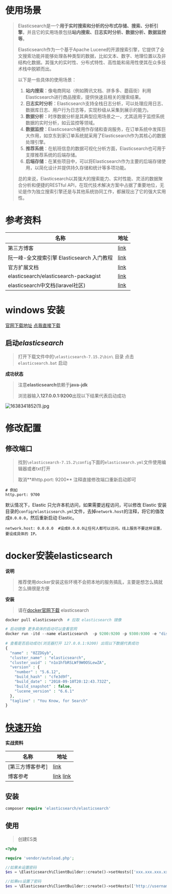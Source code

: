 [created_at]:2021/12/1
[author]:yaoliuyang

# 使用场景

> Elasticsearch是一个**用于实时搜索和分析的分布式存储、搜索、分析引擎**，并且它的实用场景包括**站内搜索、日志实时分析、数据分析、数据监控等**。
>
> Elasticsearch作为一个基于Apache Lucene的开源搜索引擎，它提供了全文搜索功能并能够处理各种类型的数据，比如文本、数字、地理位置以及非结构化数据。其强大的实时性、分布式特性、高性能和易用性使其在众多技术栈中脱颖而出。
>
> 以下是一些具体的使用场景：
>
> 1. **站内搜索**：像电商网站（例如腾讯文档、拼多多、蘑菇街）利用Elasticsearch进行商品搜索，提供快速且相关的搜索结果。
> 2. **日志实时分析**：Elasticsearch支持全栈日志分析，可以处理应用日志、数据库日志、用户行为日志等，实现秒级从采集到展示的能力。
> 3. **数据分析**：时序数据分析是其典型应用场景之一，尤其适用于监控系统数据的实时分析，如云监控等领域。
> 4. **数据监控**：Elasticsearch被用作存储和查询服务，在订单系统中发挥巨大作用，如京东到家订单系统就采用了Elasticsearch作为其核心的数据处理引擎。
> 5. **推荐系统**：在航班信息的数据可视化分析方面，Elasticsearch也可用于支撑推荐系统的后端存储。
> 6. **后端存储**：在某些项目中，可以将Elasticsearch作为主要的后端存储使用，以简化设计并提供持久存储和统计等多项功能。
>
> 总的来说，Elasticsearch以其强大的搜索能力、实时性能、灵活的数据聚合分析和便捷的RESTful API，在现代技术解决方案中占据了重要地位，无论是作为独立搜索引擎还是与其他系统协同工作，都展现出了它的强大实用性。

# 参考资料

| 名称                                       | 地址                                                         |
| ------------------------------------------ | ------------------------------------------------------------ |
| 第三方博客                                 | [link](https://learnku.com/articles/49763)                   |
| 阮一峰-全文搜索引擎 Elasticsearch 入门教程 | [link](http://www.ruanyifeng.com/blog/2017/08/elasticsearch.html) |
| 官方扩展文档                               | [link](https://www.elastic.co/guide/en/elasticsearch/client/php-api/current/index.html) |
| elasticsearch/elasticsearch-packagist      | [link](https://packagist.org/packages/elasticsearch/elasticsearch) |
| elasticsearch中文档(laravel社区)           | [link](https://learnku.com/docs/elasticsearch-php/6.0/quickstart/2001) |

# windows 安装

[官网下载地址](https://www.elastic.co/cn/downloads/elasticsearch)  [点我直接下载](https://artifacts.elastic.co/downloads/elasticsearch/elasticsearch-7.15.2-windows-x86_64.zip)

##  启动***elasticsearch***

> 打开下载文件中的`\elasticsearch-7.15.2\bin\` 目录 点击 `elasticsearch.bat` 启动

**成功状态**

> 注意**elasticsearch**依赖于**java-jdk**
>
> 浏览器输入**127.0.0.1:9200**出现以下结果代表启动成功

![1638341852(1).jpg](https://gitee.com/yaolliuyang/blogImages/raw/master/blogImages/AghCcSpBPvmz34Z.png)

# 修改配置

## 修改端口

> 找到`\elasticsearch-7.15.2\config`下面的`elasticsearch.yml`文件使用编辑器或者txt打开
>
> 取消**#http.port: 9200** 注释直接修改端口重新启动即可

```shell
# 例如
http.port: 9700
```

默认情况下，Elastic 只允许本机访问，如果需要远程访问，可以修改 Elastic 安装目录的`config/elasticsearch.yml`文件，去掉`network.host`的注释，将它的值改成`0.0.0.0`，然后重新启动 Elastic。

```shell
network.host: 0.0.0.0  #设成0.0.0.0让任何人都可以访问。线上服务不要这样设置，要设成具体的 IP。
```

# docker安装elasticsearch

**说明**

> 推荐使用docker安装这些环境不会把本地的服务搞乱，主要是想怎么搞就怎么搞很是方便

**安装**

> 请在[docker官网下载](https://hub.docker.com/_/elasticsearch)  elasticsearch

```php
docker pull elasticsearch  # 拉取 elasticsearch 镜像

# 启动镜像 更多具体的启动可以查看官网
docker run -itd --name elasticsearch  -p 9200:9200 -p 9300:9300 -e "discovery.type=single-node"  elasticsearch    
    
# 查看是否启动成功(浏览器打开 127.0.0.1:9200) 出现以下数据代表成功
{
  "name" : "0ZZDGyb",
  "cluster_name" : "elasticsearch",
  "cluster_uuid" : "n1o1hfbRSLWf9W0OSLewZA",
  "version" : {
    "number" : "5.6.12",
    "build_hash" : "cfe3d9f",
    "build_date" : "2018-09-10T20:12:43.732Z",
    "build_snapshot" : false,
    "lucene_version" : "6.6.1"
  },
  "tagline" : "You Know, for Search"
}    
```

# [快速开始](https://www.elastic.co/guide/cn/elasticsearch/php/current/_quickstart.html)



**实战资料**

| 名称             | 地址                                                         |
| ---------------- | ------------------------------------------------------------ |
| [第三方博客参考] | [link](https://blog.51cto.com/yszr/2818265)                  |
| 博客参考         | [link](https://www.jb51.net/article/229894.htm) [link](https://mp.weixin.qq.com/s/QIarKj9ab1CSx0OqFKjrjQ) |

## 安装

```php
composer require 'elasticsearch/elasticsearch'
```

## 使用

> 创建ES类

```php
<?php

require 'vendor/autoload.php';

//如果未设置密码
$es = \Elasticsearch\ClientBuilder::create()->setHosts(['xxx.xxx.xxx.xxx'])->build();

//如果es设置了密码
$es = \Elasticsearch\ClientBuilder::create()->setHosts(['http://username:password@xxx.xxx.xxx.xxx:9200'])->build()
```



